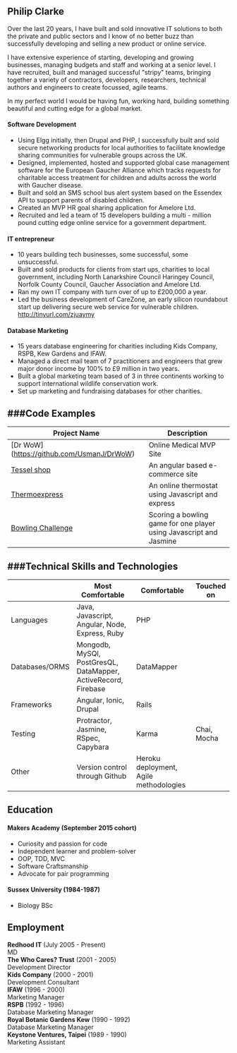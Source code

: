 ## Philip Clarke

Over the last 20 years, I have built and sold innovative IT solutions to both the private and public sectors and I know of no better buzz than successfully developing and selling a new product or online service.

I have extensive experience of starting, developing and growing businesses, managing budgets and staff and working at a senior level.  I have recruited, built and managed successful "stripy" teams, bringing together a variety of contractors, developers, researchers, technical authors and engineers to create focussed, agile teams.

In my perfect world I would be having fun, working hard, building something beautiful and cutting edge for a global market.



#### Software Development

- Using Elgg initially, then Drupal and PHP, I successfully built and sold secure networking products for local authorities to facilitate knowledge sharing communities for vulnerable groups across the UK.
- Designed, implemented, hosted and supported global case management software for the European Gaucher Alliance which tracks requests for charitable access treatment for children and adults across the world with Gaucher disease.
- Built and sold an SMS school bus alert system based on the Essendex API to support parents of disabled children.
- Created an MVP HR goal sharing application for Amelore Ltd.
- Recruited and led a team of 15 developers building a multi - million pound cutting edge online service for a government department.


#### IT entrepreneur

- 10 years building tech businesses, some successful, some unsuccessful.
- Built and sold products for clients from start ups, charities to local government, including North Lanarkshire Council Haringey Council, Norfolk County Council, Gaucher Association and Amelore Ltd.
- Ran my own IT company with turn over of up to £200,000 a year.
- Led the business development of CareZone, an early silicon roundabout start up delivering secure web service for vulnerable children. http://tinyurl.com/zjuaymy


#### Database Marketing

- 15 years database engineering for charities including Kids Company, RSPB, Kew Gardens and IFAW.
- Managed a direct mail team of 7 practitioners and engineers that grew major donor income by 100% to £9 million in two years.
- Built a global marketing team based of 3 in three continents working to support international wildlife conservation work.
- Set up marketing and fundraising databases for other charities.

###Code Examples
-------------
|Project Name | Description |
|-------------|-------------|
|[Dr WoW] (https://github.com/UsmanJ/DrWoW)|Online Medical MVP Site|
|[Tessel shop](https://github.com/phillipclarke29/tessel)|An angular based e-commerce site|
|[Thermoexpress](https://github.com/phillipclarke29/thermoexpress)|An online thermostat using Javascript and express|
|[Bowling Challenge](https://github.com/phillipclarke29/bowling-challenge1)|Scoring a bowling game for one player using Javascript and Jasmine|

###Technical Skills and Technologies
---------------------------------
| |Most Comfortable|Comfortable|Touched on|
|---------|----------------|-------------------|------------------------------|
|Languages|Java, Javascript, Angular, Node, Express, Ruby| PHP
|Databases/ORMS|Mongodb, MySQl, PostGresQL, DataMapper, ActiveRecord, Firebase| DataMapper                |
|Frameworks|Angular, Ionic, Drupal |Rails|                    |
|Testing|Protractor, Jasmine, RSpec, Capybara|Karma| Chai, Mocha|
|Other|Version control through Github|Heroku deployment, Agile methodologies| |



## Education

#### Makers Academy (September 2015 cohort)

- Curiosity and passion for code
- Independent learner and problem-solver
- OOP, TDD, MVC
- Software Craftsmanship
- Advocate for pair programming

#### Sussex University (1984-1987)

- Biology BSc

## Employment

**Redhood IT** (July 2005 - Present)  
MD  
**The Who Cares? Trust** (2001 - 2005)  
Development Director  
**Kids Company** (2000 - 2001)  
Development Consultant  
**IFAW** (1996 - 2000)   
Marketing Manager  
**RSPB** (1992 - 1996)   
Database Marketing Manager  
**Royal Botanic Gardens Kew** (1990 - 1992)   
Database Marketing Manager  
**Keystone Ventures, Taipei** (1989 - 1990)   
Marketing Assistant
